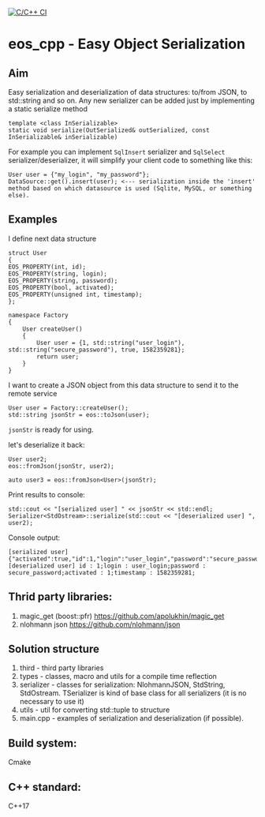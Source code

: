 [![C/C++ CI](https://github.com/skident/eos_cpp/actions/workflows/main.yml/badge.svg)](https://github.com/skident/eos_cpp/actions/workflows/main.yml)

# eos_cpp - Easy Object Serialization

## Aim
Easy serialization and deserialization of data structures: to/from JSON, to std::string and so on.
Any new serializer can be added just by implementing a static serialize method
```
template <class InSerializable>
static void serialize(OutSerialized& outSerialized, const InSerializable& inSerializable)
```
For example you can implement `SqlInsert` serializer and `SqlSelect` serializer/deserializer, it will simplify your client code to something like this:
```
User user = {"my_login", "my_password"};
DataSource::get().insert(user); <--- serialization inside the 'insert' method based on which datasource is used (Sqlite, MySQL, or something else).
```

## Examples
I define next data structure
```
struct User
{
EOS_PROPERTY(int, id);
EOS_PROPERTY(string, login);
EOS_PROPERTY(string, password);
EOS_PROPERTY(bool, activated);
EOS_PROPERTY(unsigned int, timestamp);
};

namespace Factory
{
    User createUser()
    {
        User user = {1, std::string("user_login"), std::string("secure_password"), true, 1582359281};
        return user;
    }
}
```

I want to create a JSON object from this data structure to send it to the remote service
```
User user = Factory::createUser();
std::string jsonStr = eos::toJson(user);
```
`jsonStr` is ready for using.

let's deserialize it back:
```
User user2;
eos::fromJson(jsonStr, user2);

auto user3 = eos::fromJson<User>(jsonStr);
```

Print results to console:
```
std::cout << "[serialized user] " << jsonStr << std::endl;
Serializer<StdOstream>::serialize(std::cout << "[deserialized user] ", user2);
```

Console output:
```
[serialized user] {"activated":true,"id":1,"login":"user_login","password":"secure_password","timestamp":1582359281}
[deserialized user] id : 1;login : user_login;password : secure_password;activated : 1;timestamp : 1582359281;

```

## Thrid party libraries:
1. magic_get (boost::pfr) https://github.com/apolukhin/magic_get
2. nlohmann json https://github.com/nlohmann/json

## Solution structure
1. third - third party libraries
2. types - classes, macro and utils for a compile time reflection  
3. serializer - classes for serialization: NlohmannJSON, StdString, StdOstream. TSerializer is kind of base class for all serializers (it is no necessary to use it)
4. utils - util for converting std::tuple to structure
5. main.cpp - examples of serialization and deserialization (if possible).

## Build system:
Cmake

## C++ standard:
C++17

